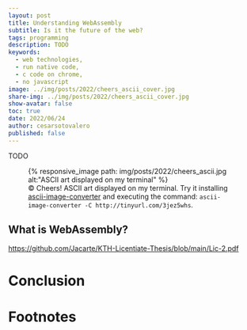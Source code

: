 ```yaml
---
layout: post
title: Understanding WebAssembly
subtitle: Is it the future of the web? 
tags: programming
description: TODO
keywords:
  - web technologies,
  - run native code,
  - c code on chrome,
  - no javascript
image: ../img/posts/2022/cheers_ascii_cover.jpg
share-img: ../img/posts/2022/cheers_ascii_cover.jpg
show-avatar: false
toc: true
date: 2022/06/24
author: cesarsotovalero
published: false
---
```


TODO


<figure class="jb_picture">
  {% responsive_image path: img/posts/2022/cheers_ascii.jpg alt:"ASCII art displayed on my terminal" %}
  <figcaption class="stroke"> 
    &#169; Cheers! ASCII art displayed on my terminal. Try it installing <a href="https://github.com/TheZoraiz/ascii-image-converter">ascii-image-converter</a> and executing the command: <code class="language-bash highlighter-rouge">ascii-image-converter -C http://tinyurl.com/3jez5whs</code>.
  </figcaption>
</figure>

## What is WebAssembly?

https://github.com/Jacarte/KTH-Licentiate-Thesis/blob/main/Lic-2.pdf


# Conclusion


# Footnotes

